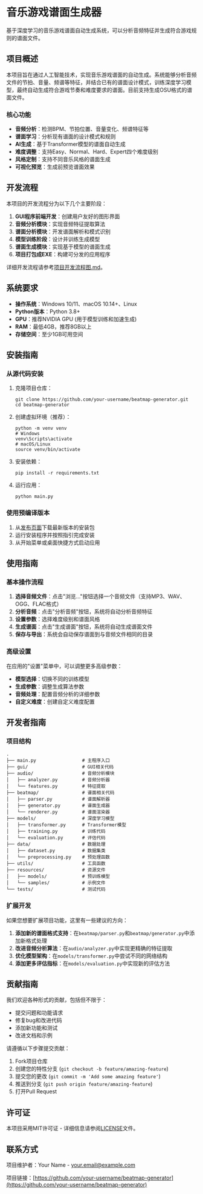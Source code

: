 # 音乐游戏谱面生成器

基于深度学习的音乐游戏谱面自动生成系统，可以分析音频特征并生成符合游戏规则的谱面文件。

## 项目概述

本项目旨在通过人工智能技术，实现音乐游戏谱面的自动生成。系统能够分析音频文件的节拍、音量、频谱等特征，并结合已有的谱面设计模式，训练深度学习模型，最终自动生成符合游戏节奏和难度要求的谱面。目前支持生成OSU格式的谱面文件。

### 核心功能

- **音频分析**：检测BPM、节拍位置、音量变化、频谱特征等
- **谱面学习**：分析现有谱面的设计模式和规则
- **AI生成**：基于Transformer模型的谱面自动生成
- **难度调整**：支持Easy、Normal、Hard、Expert四个难度级别
- **风格定制**：支持不同音乐风格的谱面生成
- **可视化预览**：生成前预览谱面效果

## 开发流程

本项目的开发流程分为以下几个主要阶段：

1. **GUI程序前端开发**：创建用户友好的图形界面
2. **音频分析模块**：实现音频特征提取算法
3. **谱面分析模块**：开发谱面解析和模式识别
4. **模型训练阶段**：设计并训练生成模型
5. **谱面生成模块**：实现基于模型的谱面生成
6. **项目打包成EXE**：构建可分发的应用程序

详细开发流程请参考[项目开发流程图.md](项目开发流程图.md)。

## 系统要求

- **操作系统**：Windows 10/11、macOS 10.14+、Linux
- **Python版本**：Python 3.8+
- **GPU**：推荐NVIDIA GPU (用于模型训练和加速生成)
- **RAM**：最低4GB，推荐8GB以上
- **存储空间**：至少1GB可用空间

## 安装指南

### 从源代码安装

1. 克隆项目仓库：
   ```
   git clone https://github.com/your-username/beatmap-generator.git
   cd beatmap-generator
   ```

2. 创建虚拟环境（推荐）：
   ```
   python -m venv venv
   # Windows
   venv\Scripts\activate
   # macOS/Linux
   source venv/bin/activate
   ```

3. 安装依赖：
   ```
   pip install -r requirements.txt
   ```

4. 运行应用：
   ```
   python main.py
   ```

### 使用预编译版本

1. 从[发布页面](https://github.com/your-username/beatmap-generator/releases)下载最新版本的安装包
2. 运行安装程序并按照指引完成安装
3. 从开始菜单或桌面快捷方式启动应用

## 使用指南

### 基本操作流程

1. **选择音频文件**：点击"浏览..."按钮选择一个音频文件（支持MP3、WAV、OGG、FLAC格式）
2. **分析音频**：点击"分析音频"按钮，系统将自动分析音频特征
3. **设置参数**：选择难度级别和谱面风格
4. **生成谱面**：点击"生成谱面"按钮，系统将自动生成谱面文件
5. **保存与导出**：系统会自动保存谱面到与音频文件相同的目录

### 高级设置

在应用的"设置"菜单中，可以调整更多高级参数：

- **模型选择**：切换不同的训练模型
- **生成参数**：调整生成算法参数
- **音频处理**：配置音频分析的详细参数
- **自定义难度**：创建自定义难度配置

## 开发者指南

### 项目结构

```
.
├── main.py                 # 主程序入口
├── gui/                    # GUI相关代码
├── audio/                  # 音频分析模块
│   ├── analyzer.py         # 音频分析器
│   └── features.py         # 特征提取
├── beatmap/                # 谱面相关代码
│   ├── parser.py           # 谱面解析器
│   ├── generator.py        # 谱面生成器
│   └── renderer.py         # 谱面渲染器
├── models/                 # 深度学习模型
│   ├── transformer.py      # Transformer模型
│   ├── training.py         # 训练代码
│   └── evaluation.py       # 评估代码
├── data/                   # 数据处理
│   ├── dataset.py          # 数据集类
│   └── preprocessing.py    # 预处理函数
├── utils/                  # 工具函数
├── resources/              # 资源文件
│   ├── models/             # 预训练模型
│   └── samples/            # 示例文件
└── tests/                  # 测试代码
```

### 扩展开发

如果您想要扩展项目功能，这里有一些建议的方向：

1. **添加新的谱面格式支持**：在`beatmap/parser.py`和`beatmap/generator.py`中添加新格式处理
2. **改进音频分析算法**：在`audio/analyzer.py`中实现更精确的特征提取
3. **优化模型架构**：在`models/transformer.py`中尝试不同的网络结构
4. **添加更多评估指标**：在`models/evaluation.py`中实现新的评估方法

## 贡献指南

我们欢迎各种形式的贡献，包括但不限于：

- 提交问题和功能请求
- 修复bug和改进代码
- 添加新功能和测试
- 改进文档和示例

请遵循以下步骤提交贡献：

1. Fork项目仓库
2. 创建您的特性分支 (`git checkout -b feature/amazing-feature`)
3. 提交您的更改 (`git commit -m 'Add some amazing feature'`)
4. 推送到分支 (`git push origin feature/amazing-feature`)
5. 打开Pull Request

## 许可证

本项目采用MIT许可证 - 详细信息请参阅[LICENSE](LICENSE)文件。

## 联系方式

项目维护者：Your Name - your.email@example.com

项目链接：[https://github.com/your-username/beatmap-generator](https://github.com/your-username/beatmap-generator) 